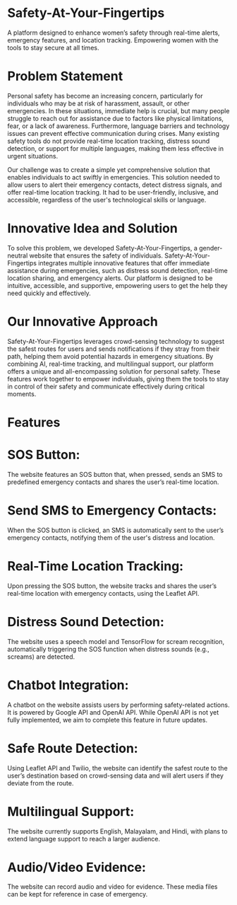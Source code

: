 # Safety-At-Your-Fingertips
A platform designed to enhance women’s safety through real-time alerts, emergency features, and location tracking. Empowering women with the tools to stay secure at all times.

# **Problem Statement**
Personal safety has become an increasing concern, particularly for individuals who may be at risk of harassment, assault, or other emergencies. In these situations, immediate help is crucial, but many people struggle to reach out for assistance due to factors like physical limitations, fear, or a lack of awareness. Furthermore, language barriers and technology issues can prevent effective communication during crises. Many existing safety tools do not provide real-time location tracking, distress sound detection, or support for multiple languages, making them less effective in urgent situations.

Our challenge was to create a simple yet comprehensive solution that enables individuals to act swiftly in emergencies. This solution needed to allow users to alert their emergency contacts, detect distress signals, and offer real-time location tracking. It had to be user-friendly, inclusive, and accessible, regardless of the user's technological skills or language.

# Innovative Idea and Solution
To solve this problem, we developed Safety-At-Your-Fingertips, a gender-neutral website that ensures the safety of individuals. Safety-At-Your-Fingertips integrates multiple innovative features that offer immediate assistance during emergencies, such as distress sound detection, real-time location sharing, and emergency alerts. Our platform is designed to be intuitive, accessible, and supportive, empowering users to get the help they need quickly and effectively.

# Our Innovative Approach
Safety-At-Your-Fingertips leverages crowd-sensing technology to suggest the safest routes for users and sends notifications if they stray from their path, helping them avoid potential hazards in emergency situations. By combining AI, real-time tracking, and multilingual support, our platform offers a unique and all-encompassing solution for personal safety. These features work together to empower individuals, giving them the tools to stay in control of their safety and communicate effectively during critical moments.

# Features
# SOS Button:
The website features an SOS button that, when pressed, sends an SMS to predefined emergency contacts and shares the user’s real-time location.

# Send SMS to Emergency Contacts:
When the SOS button is clicked, an SMS is automatically sent to the user’s emergency contacts, notifying them of the user's distress and location.

# Real-Time Location Tracking:
Upon pressing the SOS button, the website tracks and shares the user’s real-time location with emergency contacts, using the Leaflet API.

# Distress Sound Detection:
The website uses a speech model and TensorFlow for scream recognition, automatically triggering the SOS function when distress sounds (e.g., screams) are detected.

# Chatbot Integration:
A chatbot on the website assists users by performing safety-related actions. It is powered by Google API and OpenAI API. While OpenAI API is not yet fully implemented, we aim to complete this feature in future updates.

# Safe Route Detection:
Using Leaflet API and Twilio, the website can identify the safest route to the user’s destination based on crowd-sensing data and will alert users if they deviate from the route.

# Multilingual Support:
The website currently supports English, Malayalam, and Hindi, with plans to extend language support to reach a larger audience.

# Audio/Video Evidence:
The website can record audio and video for evidence. These media files can be kept for reference in case of emergency.
